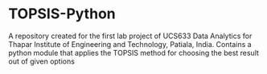 # TOPSIS-Python
A repository created for the first lab project of UCS633 Data Analytics for Thapar Institute of Engineering and Technology, Patiala, India. Contains a python module that applies the TOPSIS method for choosing the best result out of given options
